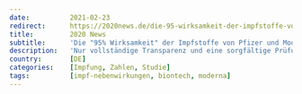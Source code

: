 ```yaml
---
date:          2021-02-23
redirect:      https://2020news.de/die-95-wirksamkeit-der-impfstoffe-von-pfizer-und-moderna-zurueckhaltung-ist-geboten-solange-wir-die-vollstaendigen-daten-nicht-gesehen-haben/
title:         2020 News
subtitle:      'Die "95% Wirksamkeit" der Impfstoffe von Pfizer und Moderna - Zurückhaltung ist geboten, solange wir die vollständigen Daten nicht gesehen haben'
description:   'Nur vollständige Transparenz und eine sorgfältige Prüfung der Daten können eine informierte Entscheidung herbeiführen, argumentiert Peter Doshi am 26. November 2020 in einem Kommentar im British Medical Journal: In den Vereinigten Staaten sind alle Augen auf Pfizer und Moderna gerichtet. Die in Schlagzeilen präsentierten Ergebnisse zur Wirksamkeit der Covid-19-Impfstoffstudien sind auf den ersten Blick erstaunlich. […]'
country:       [DE]
categories:    [Impfung, Zahlen, Studie]
tags:          [impf-nebenwirkungen, biontech, moderna]
---
```

